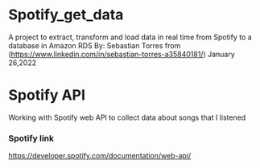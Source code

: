 # Spotify_get_data
A project to extract, transform and load data in real time from Spotify to a database in Amazon RDS
By: Sebastian Torres from (https://www.linkedin.com/in/sebastian-torres-a35840181/)
January 26,2022

# Spotify API
Working with Spotify web API to collect data about songs that I listened
### Spotify link
https://developer.spotify.com/documentation/web-api/

